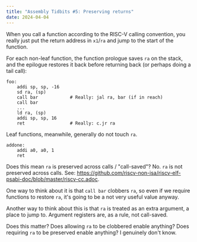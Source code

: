 ```yaml
---
title: "Assembly Tidbits #5: Preserving returns"
date: 2024-04-04
---
```


When you call a function according to the RISC-V calling convention, you really just put the return address in `x1`/`ra` and jump to the start of the function.

For each non-leaf function, the function prologue saves `ra` on the stack, and the epilogue restores it back before returning back (or perhaps doing a tail call):

```
foo:
    addi sp, sp, -16
    sd ra, (sp)
    call bar            # Really: jal ra, bar (if in reach)
    call bar
    ...
    ld ra, (sp)
    addi sp, sp, 16
    ret                 # Really: c.jr ra
``` 

Leaf functions, meanwhile, generally do not touch `ra`.

```
addone:
    addi a0, a0, 1
    ret
```

Does this mean `ra` is preserved across calls / "call-saved"? No. `ra` is not preserved across calls. See: <https://github.com/riscv-non-isa/riscv-elf-psabi-doc/blob/master/riscv-cc.adoc>.

One way to think about it is that `call bar` clobbers `ra`, so even if we require functions to restore `ra`, it's going to be a not very useful value anyway.

Another way to think about this is that `ra` is treated as an extra argument, a place to jump to. Argument registers are, as a rule, not call-saved.

Does this matter? Does allowing `ra` to be clobbered enable anything? Does requiring `ra` to be preserved enable anything? I genuinely don't know.
